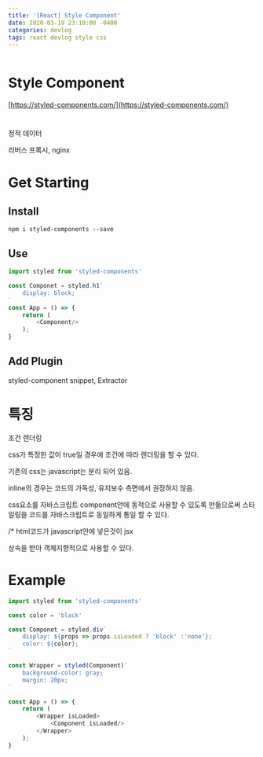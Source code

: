 ```yaml
---
title: '[React] Style Component'
date: 2020-03-19 23:10:00 -0400
categories: devlog
tags: react devlog style css
---
```


```
```
# Style Component
[https://styled-components.com/](https://styled-components.com/)

# 
정적 데이터

리버스 프록시, nginx

# Get Starting

## Install
```
npm i styled-components --save
```

## Use
```javascript
import styled from 'styled-components'

const Componet = styled.h1`
    display: block;
`
const App = () => {
    return (
        <Component/>
    );
}
```

## Add Plugin
styled-component snippet, Extractor


# 특징
조건 렌더링

css가 특정한 값이 true일 경우에 조건에 따라 렌더링을 할 수 있다.

기존의 css는 javascript는 분리 되어 있음.

inline의 경우는 코드의 가독성, 유지보수 측면에서 권장하지 않음.

css요소를 자바스크립트 component안에 동적으로 사용할 수 있도록 만듦으로써 스타일링을 코드를 자바스크립트로 동일하게 통일 할 수 있다.

/* html코드가 javascript안에 넣은것이 jsx

상속을 받아 객체지향적으로 사용할 수 있다.


# Example
```javascript
import styled from 'styled-components'

const color = 'black'

const Componet = styled.div`
    display: ${props => props.isLoaded ? 'block' :'none'};
    color: ${color};
`

const Wrapper = styled(Component)`
    background-color: gray;
    margin: 20px;
`

const App = () => {
    return (
        <Wrapper isLoaded>
            <Component isLoaded/>
        </Wrapper>
    );
}
```
